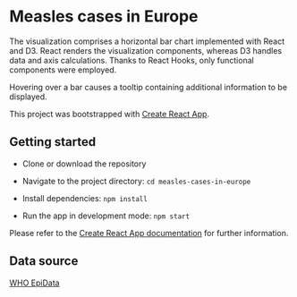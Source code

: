 # Measles cases in Europe

The visualization comprises a horizontal bar chart 
implemented with React and D3. React renders the visualization 
components, whereas D3 handles data and axis calculations. Thanks to React Hooks, only functional
components were employed. 

Hovering over a bar causes a tooltip containing additional information to be displayed. 

This project was bootstrapped with [Create React App](https://github.com/facebook/create-react-app). 

## Getting started

* Clone or download the repository 

* Navigate to the project directory: ```cd measles-cases-in-europe```

* Install dependencies: ```npm install```

* Run the app in development mode: ```npm start```

Please refer to the [Create React App documentation](https://facebook.github.io/create-react-app/docs/getting-started) for further information.

## Data source

[WHO EpiData](http://www.euro.who.int/__data/assets/pdf_file/0005/418352/2019-10-Epi_Data_EN_October-2018-September-2019.pdf?ua=1)

